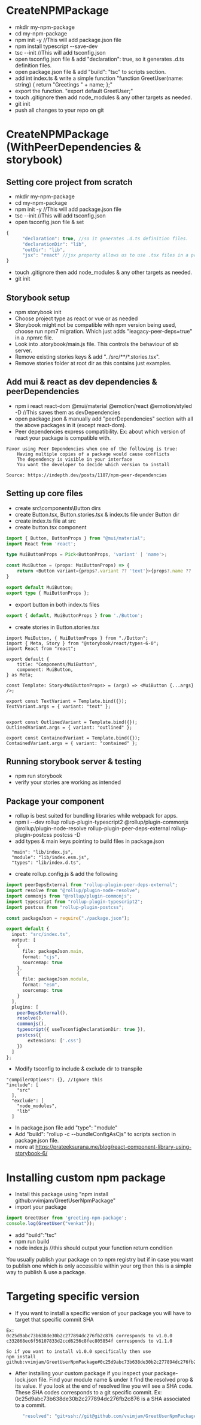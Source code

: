 # CreateNPMPackage
- mkdir my-npm-package
- cd my-npm-package
- npm init -y //This will add package.json file
- npm install typescript --save-dev
- tsc --init //This will add tsconfig.json
- open tsconfig.json file & add "declaration": true, so it generates .d.ts definition files.
- open package.json file & add "build": "tsc" to scripts section. 
- add int index.ts & write a simple function "function GreetUser(name: string) { return "Greetings " + name; };"
- export the function. "export default GreetUser;"
- touch .gitignore then add node_modules & any other targets as needed.
- git init
- push all changes to your repo on git

# CreateNPMPackage (WithPeerDependencies & storybook)

## Setting core project from scratch
- mkdir my-npm-package
- cd my-npm-package
- npm init -y //This will add package.json file
- tsc --init //This will add tsconfig.json
- open tsconfig.json file & set 

```typescript
{
      "declaration": true, //so it generates .d.ts definition files.
      "declarationDir": "lib",
      "outDir": "lib",
      "jsx": "react" //jsx property allows us to use .tsx files in a project
}
```
- touch .gitignore then add node_modules & any other targets as needed.
- git init

## Storybook setup
- npm storybook init
- Choose project type as react or vue or as needed
- Storybook might not be compatible with npm version being used, choose run npm7 migration. Which just adds "leagacy-peer-deps=true" in a .npmrc file.
- Look into .storybook/main.js file. This controls the behaviour of sb server.
- Remove existing stories keys & add "../src/**/*.stories.tsx".
- Remove stories folder at root dir as this contains just examples.

## Add mui & react as dev dependencies & peerDependencies
- npm i react react-dom @mui/material @emotion/react @emotion/styled -D //This saves them as devDependencies
- open package.json & manually add "peerDependencies" section with all the above packages in it (except react-dom). 
- Peer dependencies express compatibility. Ex: about which version of react your package is compatible with.
```
Favor using Peer Dependencies when one of the following is true:
    Having multiple copies of a package would cause conflicts
    The dependency is visible in your interface
    You want the developer to decide which version to install

Source: https://indepth.dev/posts/1187/npm-peer-dependencies
```

## Setting up core files
- create src\components\Button dirs
- create Button.tsx, Button.stories.tsx & index.ts file under Button dir
- create index.ts file at src
- create button.tsx component
```typescript
import { Button, ButtonProps } from "@mui/material";
import React from 'react';

type MuiButtonProps = Pick<ButtonProps, 'variant' | 'name'>;

const MuiButton = (props: MuiButtonProps) => {
    return <Button variant={props?.variant ?? 'text'}>{props?.name ?? 'Button'}</Button>;
}

export default MuiButton;
export type { MuiButtonProps };
```
- export button in both index.ts files
```typescript
export { default, MuiButtonProps } from './Button';
```

- create stories in Button.stories.tsx
```
import MuiButton, { MuiButtonProps } from "./Button";
import { Meta, Story } from "@storybook/react/types-6-0";
import React from "react";

export default {
    title: "Components/MuiButton",
    component: MuiButton,
} as Meta;

const Template: Story<MuiButtonProps> = (args) => <MuiButton {...args} />;

export const TextVariant = Template.bind({});
TextVariant.args = { variant: "text" };


export const OutlinedVariant = Template.bind({});
OutlinedVariant.args = { variant: "outlined" };

export const ContainedVariant = Template.bind({});
ContainedVariant.args = { variant: "contained" };
```

## Running storybook server & testing
- npm run storybook
- verify your stories are working as intended

## Package your component 
- rollup is best suited for bundling libraries while webpack for apps.
- npm i --dev rollup rollup-plugin-typescript2 @rollup/plugin-commonjs @rollup/plugin-node-resolve rollup-plugin-peer-deps-external rollup-plugin-postcss postcss -D
- add types & main keys pointing to build files in package.json
```
  "main": "lib/index.js",
  "module": "lib/index.esm.js",
  "types": "lib/index.d.ts",
```
- create rollup.config.js & add the following
```typescript
import peerDepsExternal from "rollup-plugin-peer-deps-external";
import resolve from "@rollup/plugin-node-resolve";
import commonjs from "@rollup/plugin-commonjs";
import typescript from "rollup-plugin-typescript2";
import postcss from "rollup-plugin-postcss";

const packageJson = require("./package.json");

export default {
  input: "src/index.ts",
  output: [
    {
      file: packageJson.main,
      format: "cjs",
      sourcemap: true
    },
    {
      file: packageJson.module,
      format: "esm",
      sourcemap: true
    }
  ],
  plugins: [
    peerDepsExternal(),
    resolve(),
    commonjs(),
    typescript({ useTsconfigDeclarationDir: true }),
    postcss({
        extensions: ['.css']
    })
  ]
};
```
- Modify tsconfig to include & exclude dir to transpile
```
"compilerOptions": {}, //Ignore this
"include": [
    "src"
  ],
  "exclude": [
    "node_modules",
    "lib"
  ]
```
- In package.json file add   "type": "module"
- Add "build": "rollup -c --bundleConfigAsCjs" to scripts section in package.json file.
- more at https://prateeksurana.me/blog/react-component-library-using-storybook-6/


# Installing custom npm package
- Install this package using "npm install github:vvimjam/GreetUserNpmPackage"
- import your package
```typescript
import GreetUser from 'greeting-npm-package';
console.log(GreetUser("venkat"));
```
- add "build":"tsc"
- npm run build
- node index.js //this should output your function return condition 

You usually publish your package on to npm registry but if in case you want to publish one which is only accessible within your org then this is a simple way to publish & use a package.

# Targeting specific version
- If you want to install a specific version of your package you will have to target that specific commit SHA
```
Ex: 
0c25d9abc73b638de30b2c277894dc276fb2c876 corresponds to v1.0.0
c332868ec6f56107833d2ccd6256c8fec805854f corresponds to v1.1.0

So if you want to install v1.0.0 specifically then use
npm install github:vvimjam/GreetUserNpmPackage#0c25d9abc73b638de30b2c277894dc276fb2c876
```

- After installing your custom package if you inspect your package-lock.json file. Find your module name & under it find the resolved prop & its value. If you look at the end of resolved line you will see a SHA code. These SHA codes corresponds to a git specific commit. 
Ex: 0c25d9abc73b638de30b2c277894dc276fb2c876 is a SHA associated to a commit. 
```javascript
      "resolved": "git+ssh://git@github.com/vvimjam/GreetUserNpmPackage.git#0c25d9abc73b638de30b2c277894dc276fb2c876",
```
